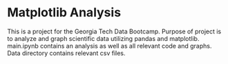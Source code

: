 # Matplotlib Analysis
This is a project for the Georgia Tech Data Bootcamp. Purpose of project is to analyze and graph scientific data
utilizing pandas and matplotlib. main.ipynb contains an analysis as well as all relevant code and graphs. Data directory contains relevant csv files.
